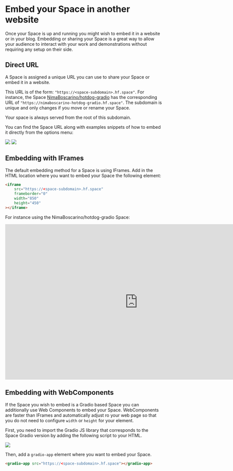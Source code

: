 # Embed your Space in another website

Once your Space is up and running you might wish to embed it in a website or in your blog. 
Embedding or sharing your Space is a great way to allow your audience to interact with your work and demonstrations without requiring any setup on their side.

## Direct URL

A Space is assigned a unique URL you can use to share your Space or embed it in a website.

This URL is of the form: `"https://<space-subdomain>.hf.space"`. For instance, the Space [NimaBoscarino/hotdog-gradio](https://huggingface.co/spaces/NimaBoscarino/hotdog-gradio) has the corresponding URL of `"https://nimaboscarino-hotdog-gradio.hf.space"`. The subdomain is unique and only changes if you move or rename your Space.

Your space is always served from the root of this subdomain.

You can find the Space URL along with examples snippets of how to embed it directly from the options menu:

<div class="flex justify-center">
<img class="block dark:hidden" src="https://huggingface.co/datasets/huggingface/documentation-images/resolve/main/hub/spaces-embed-option.png"/>
<img class="hidden dark:block" src="https://huggingface.co/datasets/huggingface/documentation-images/resolve/main/hub/spaces-embed-option-dark.png"/>
</div>

## Embedding with IFrames

The default embedding method for a Space is using IFrames. Add in the HTML location where you want to embed your Space the following element:

```html
<iframe
    src="https://<space-subdomain>.hf.space"
    frameborder="0"
    width="850"
    height="450"
></iframe>
```

For instance using the NimaBoscarino/hotdog-gradio Space:
<iframe src="https://nimaboscarino-hotdog-gradio.hf.space"frameborder="0"width="850"height="500" ></iframe>

## Embedding with WebComponents

If the Space you wish to embed is a Gradio based Space you can additionally use Web Components to embed your Space. WebComponents are faster than IFrames and automatically adjust ro your web page so that you do not need to configure `width` or `height` for your element.

First, you need to import the Gradio JS library that corresponds to the Space Gradio version by adding the following script to your HTML.

<div class="flex justify-center">
<img src="https://huggingface.co/datasets/huggingface/documentation-images/resolve/main/hub/spaces-embed-gradio-module.png"/>
</div>

Then, add a `gradio-app` element where you want to embed your Space.
```html
<gradio-app src="https://<space-subdomain>.hf.space"></gradio-app>
```
